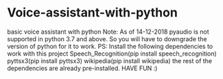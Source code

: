 # Voice-assistant-with-python
basic voice assistant with python
Note: As of 14-12-2018 pyaudio is not supported in python 3.7 and above.
So you will have to downgrade the version of python for it to work.
PS: Install the following dependencies to work with this project 
Speech_Recognition(pip install speech_recognition)
pyttsx3(pip install pyttsx3)
wikipedia(pip install wikipedia)
the rest of the dependencies are already pre-installed.
HAVE FUN :)

